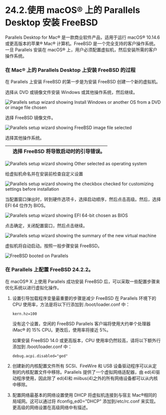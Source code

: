 # 24.2.使用 macOS® 上的 Parallels Desktop 安装 FreeBSD

Parallels Desktop for Mac® 是一款商业软件产品，适用于运行 macOS® 10.14.6 或更高版本的苹果® Mac® 计算机。FreeBSD 是一个完全支持的客户操作系统。一旦 Parallels 安装在 macOS® 上，用户必须配置虚拟机，然后安装所需的客户操作系统。

### 在 Mac® 上的 Parallels Desktop 上安装 FreeBSD 的过程

在 Parallels 上安装 FreeBSD 的第一步是为安装 FreeBSD 创建一个新的虚拟机。

选择从 DVD 或镜像文件安装 Windows 或其他操作系统，然后继续。

![Parallels setup wizard showing Install Windows or another OS from a DVD or image file chosen](https://docs.freebsd.org/images/books/handbook/virtualization/parallels-freebsd1.png)

选择 FreeBSD 镜像文件。

![Parallels setup wizard showing FreeBSD image file selected](https://docs.freebsd.org/images/books/handbook/virtualization/parallels-freebsd2.png)

选择其他操作系统。

|  | 选择 FreeBSD 将导致启动时的引导错误。|
| -- | --------------------------------------- |

![Parallels setup wizard showing Other selected as operating system](https://docs.freebsd.org/images/books/handbook/virtualization/parallels-freebsd3.png)

给虚拟机命名并在安装前检查自定义设置

![Parallels setup wizard showing the checkbox checked for customizing settings before installation](https://docs.freebsd.org/images/books/handbook/virtualization/parallels-freebsd4.png)

当配置窗口弹出时，转到硬件选项卡，选择启动顺序，然后点击高级。然后，选择 EFI 64 位作为 BIOS。

![Parallels setup wizard showing EFI 64-bit chosen as BIOS](https://docs.freebsd.org/images/books/handbook/virtualization/parallels-freebsd5.png)

点击确定，关闭配置窗口，然后点击继续。

![Parallels setup wizard showing the summary of the new virtual machine](https://docs.freebsd.org/images/books/handbook/virtualization/parallels-freebsd6.png)

虚拟机将自动启动。按照一般步骤安装 FreeBSD。

![FreeBSD booted on Parallels](https://docs.freebsd.org/images/books/handbook/virtualization/parallels-freebsd7.png)

### 在 Parallels 上配置 FreeBSD 24.2.2。

在 macOS® X 上使用 Parallels 成功安装 FreeBSD 后，可以采取一些配置步骤来优化系统以进行虚拟化操作。

1. 设置引导加载程序变量最重要的步骤是减少 FreeBSD 在 Parallels 环境下的 CPU 使用率，方法是将以下行添加到 /boot/loader.conf 中：

    ```
    kern.hz=100
    ```

    没有这个设置，空闲的 FreeBSD Parallels 客户端将使用大约单个处理器 iMac® 的 15% CPU。更改后，使用率将接近 5%。

    如果安装 FreeBSD 14.0 或更高版本，CPU 使用率仍然较高，请将以下额外行添加到 /boot/loader.conf 中：

    ```
    debug.acpi.disabled="ged"
    ```
2. 创建新的内核配置文件所有 SCSI、FireWire 和 USB 设备驱动程序可以从定制的内核配置文件中移除。Parallels 提供了一个虚拟网络适配器，由 ed(4)驱动程序使用，因此除了 ed(4)和 miibus(4)之外的所有网络设备都可以从内核中移除。
3. 配置网络最基本的网络设置使用 DHCP 将虚拟机连接到与宿主 Mac®相同的局域网。这可以通过将 ifconfig_ed0="DHCP" 添加到/etc/rc.conf 来实现。更高级的网络设置在高级网络中有描述。
